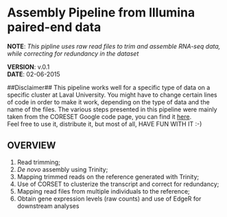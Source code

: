 # Assembly Pipeline from Illumina paired-end data
**NOTE**:
*This pipline uses raw read files to trim and assemble RNA-seq data, while correcting for redundancy in the dataset*

**VERSION**: v.0.1 <br>
**DATE**: 02-06-2015

##Disclaimer##
This pipeline works well for a specific type of data on a specific cluster at Laval University. You might have to
change certain lines of code in order to make it work, depending on the type of data and the name of the files.
The various steps presented in this pipeline were mainly taken from the CORESET Google code page, you can find it 
[here](https://code.google.com/p/corset-project/wiki/Example). <br>
Feel free to use it, distribute it, but most of all, HAVE FUN WITH IT :-)

## OVERVIEW ##
1) Read trimming; <br>
2) *De novo* assembly using Trinity; <br>
3) Mapping trimmed reads on the reference generated with Trinity; <br>
4) Use of CORSET to clusterize the transcript and correct for redundancy; <br>
5) Mapping read files from multiple individuals to the reference; <br>
5) Obtain gene expression levels (raw counts) and use of EdgeR for downstream analyses <br>
<br>
